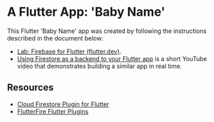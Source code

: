 # A Flutter App: 'Baby Name'

This Flutter 'Baby Name' app was created by following the instructions described in the document below:
- [Lab: Firebase for Flutter (flutter.dev)](https://codelabs.developers.google.com/codelabs/flutter-firebase/#0).
- [Using Firestore as a backend to your Flutter app](https://www.youtube.com/watch?v=DqJ_KjFzL9I&feature=youtu.be&list=PLOU2XLYxmsIJ7dsVN4iRuA7BT8XHzGtCr) is a short YouTube video that demonstrates building a similar app in real time.

## Resources
* [Cloud Firestore Plugin for Flutter](https://pub.dartlang.org/packages/cloud_firestore)
* [FlutterFire Flutter Plugins](https://github.com/flutter/plugins/blob/master/FlutterFire.md)
